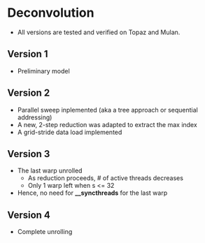 # Deconvolution
- All versions are tested and verified on Topaz and Mulan.
## Version 1
- Preliminary model

## Version 2
- Parallel sweep inplemented (aka a tree approach or sequential addressing)
- A new, 2-step reduction was adapted to extract the max index
- A grid-stride data load implemented

## Version 3
- The last warp unrolled
    - As reduction proceeds, # of active threads decreases
    - Only 1 warp left when s <= 32
- Hence, no need for **__syncthreads** for the last warp

## Version 4
- Complete unrolling

